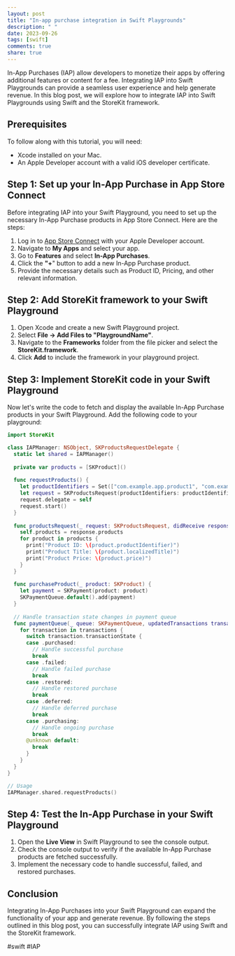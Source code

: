 ```yaml
---
layout: post
title: "In-app purchase integration in Swift Playgrounds"
description: " "
date: 2023-09-26
tags: [swift]
comments: true
share: true
---
```


In-App Purchases (IAP) allow developers to monetize their apps by offering additional features or content for a fee. Integrating IAP into Swift Playgrounds can provide a seamless user experience and help generate revenue. In this blog post, we will explore how to integrate IAP into Swift Playgrounds using Swift and the StoreKit framework.

## Prerequisites
To follow along with this tutorial, you will need:
- Xcode installed on your Mac.
- An Apple Developer account with a valid iOS developer certificate.

## Step 1: Set up your In-App Purchase in App Store Connect
Before integrating IAP into your Swift Playground, you need to set up the necessary In-App Purchase products in App Store Connect. Here are the steps:
1. Log in to [App Store Connect](https://appstoreconnect.apple.com/) with your Apple Developer account.
2. Navigate to **My Apps** and select your app.
3. Go to **Features** and select **In-App Purchases**.
4. Click the **"+**" button to add a new In-App Purchase product.
5. Provide the necessary details such as Product ID, Pricing, and other relevant information.

## Step 2: Add StoreKit framework to your Swift Playground
1. Open Xcode and create a new Swift Playground project.
2. Select **File -> Add Files to "PlaygroundName"**.
3. Navigate to the **Frameworks** folder from the file picker and select the **StoreKit.framework**.
4. Click **Add** to include the framework in your playground project.

## Step 3: Implement StoreKit code in your Swift Playground
Now let's write the code to fetch and display the available In-App Purchase products in your Swift Playground. Add the following code to your playground:

```swift
import StoreKit

class IAPManager: NSObject, SKProductsRequestDelegate {
  static let shared = IAPManager()
  
  private var products = [SKProduct]()
  
  func requestProducts() {
    let productIdentifiers = Set(["com.example.app.product1", "com.example.app.product2"])
    let request = SKProductsRequest(productIdentifiers: productIdentifiers)
    request.delegate = self
    request.start()
  }
  
  func productsRequest(_ request: SKProductsRequest, didReceive response: SKProductsResponse) {
    self.products = response.products
    for product in products {
      print("Product ID: \(product.productIdentifier)")
      print("Product Title: \(product.localizedTitle)")
      print("Product Price: \(product.price)")
    }
  }
  
  func purchaseProduct(_ product: SKProduct) {
    let payment = SKPayment(product: product)
    SKPaymentQueue.default().add(payment)
  }
  
  // Handle transaction state changes in payment queue
  func paymentQueue(_ queue: SKPaymentQueue, updatedTransactions transactions: [SKPaymentTransaction]) {
    for transaction in transactions {
      switch transaction.transactionState {
      case .purchased:
        // Handle successful purchase
        break
      case .failed:
        // Handle failed purchase
        break
      case .restored:
        // Handle restored purchase
        break
      case .deferred:
        // Handle deferred purchase
        break
      case .purchasing:
        // Handle ongoing purchase
        break
      @unknown default:
        break
      }
    }
  }
}

// Usage
IAPManager.shared.requestProducts()
```

## Step 4: Test the In-App Purchase in your Swift Playground
1. Open the **Live View** in Swift Playground to see the console output.
2. Check the console output to verify if the available In-App Purchase products are fetched successfully.
3. Implement the necessary code to handle successful, failed, and restored purchases.

## Conclusion
Integrating In-App Purchases into your Swift Playground can expand the functionality of your app and generate revenue. By following the steps outlined in this blog post, you can successfully integrate IAP using Swift and the StoreKit framework.

#swift #IAP